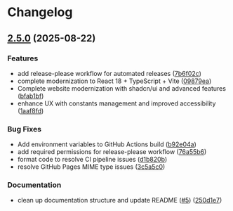 # Changelog

## [2.5.0](https://github.com/vish288/vish288.github.io/compare/vish288-personal-website-v2.4.0...vish288-personal-website-v2.5.0) (2025-08-22)

### Features

- add release-please workflow for automated releases ([7b6f02c](https://github.com/vish288/vish288.github.io/commit/7b6f02c708f0bcdfead5351d8a30a562485ce6a0))
- complete modernization to React 18 + TypeScript + Vite ([09879ea](https://github.com/vish288/vish288.github.io/commit/09879ea83a728cf684ae2ae3da66c007d49ba48d))
- Complete website modernization with shadcn/ui and advanced features ([bfab1bf](https://github.com/vish288/vish288.github.io/commit/bfab1bfa4ce47f04aa1db624a546fdfcb6442f6c))
- enhance UX with constants management and improved accessibility ([1aaf8fd](https://github.com/vish288/vish288.github.io/commit/1aaf8fdd753c42aa628abeac56fdb75e47600e36))

### Bug Fixes

- Add environment variables to GitHub Actions build ([b92e04a](https://github.com/vish288/vish288.github.io/commit/b92e04adb992469f080db6f156f5641bc2d3821e))
- add required permissions for release-please workflow ([76a55b6](https://github.com/vish288/vish288.github.io/commit/76a55b69af1f83b067fbdb769057e9359b83a001))
- format code to resolve CI pipeline issues ([d1b820b](https://github.com/vish288/vish288.github.io/commit/d1b820b37c78d5d98a698c77afbe3152dc7a6936))
- resolve GitHub Pages MIME type issues ([3c5a5c0](https://github.com/vish288/vish288.github.io/commit/3c5a5c0f111b52fbb5d7d48ab98c4d9f2dca47f4))

### Documentation

- clean up documentation structure and update README ([#5](https://github.com/vish288/vish288.github.io/issues/5)) ([250d1e7](https://github.com/vish288/vish288.github.io/commit/250d1e7b53a507cc0cadd353c175277d931362ec))
